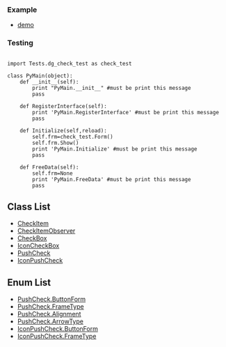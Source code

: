 ### Example
* [demo](../../../Scripts/Tests/dg_check_test.py)

### Testing
```

import Tests.dg_check_test as check_test

class PyMain(object):
    def __init__(self):
        print "PyMain.__init__" #must be print this message
        pass

    def RegisterInterface(self):
        print 'PyMain.RegisterInterface' #must be print this message
        pass
    
    def Initialize(self,reload):
        self.frm=check_test.Form()
        self.frm.Show()
        print 'PyMain.Initialize' #must be print this message
        pass

    def FreeData(self):
        self.frm=None
        print 'PyMain.FreeData' #must be print this message
        pass

```

## Class List

* [CheckItem](CheckItem.md)
* [CheckItemObserver](CheckItem_Observer.md)
* [CheckBox](CheckBox.md)
* [IconCheckBox](IconCheckBox.md)
* [PushCheck](PushCheck.md)
* [IconPushCheck](IconPushCheck.md)

## Enum List

* [PushCheck.ButtonForm](PushCheck_ButtonForm.md)
* [PushCheck.FrameType](PushCheck_FrameType.md)
* [PushCheck.Alignment](PushCheck_Alignment.md)
* [PushCheck.ArrowType](PushCheck_ArrowType.md)
* [IconPushCheck.ButtonForm](IconPushCheck_ButtonForm.md)
* [IconPushCheck.FrameType](IconPushCheck_FrameType.md)
